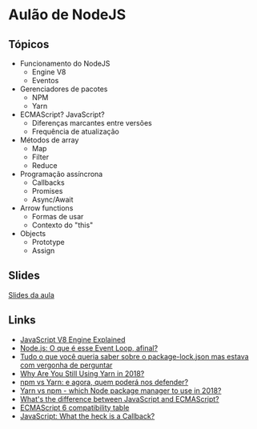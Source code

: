 # Aulão de NodeJS

## Tópicos
- Funcionamento do NodeJS
  - Engine V8
  - Eventos
- Gerenciadores de pacotes
  - NPM
  - Yarn
- ECMAScript? JavaScript?
  - Diferenças marcantes entre versões
  - Frequência de atualização
- Métodos de array
  - Map
  - Filter
  - Reduce
- Programação assíncrona
  - Callbacks
  - Promises
  - Async/Await
- Arrow functions
  - Formas de usar
  - Contexto do "this"
- Objects
  - Prototype
  - Assign

## Slides

[Slides da aula](https://docs.google.com/presentation/d/1BYHHjHdGTprGg4UnYviJXScFUp0cFORU5sLh9qUNzc8/edit?usp=sharing)

## Links

- [JavaScript V8 Engine Explained](https://hackernoon.com/javascript-v8-engine-explained-3f940148d4ef)
- [Node.js: O que é esse Event Loop, afinal?](https://imasters.com.br/front-end/node-js-o-que-e-esse-event-loop-afinal)
- [Tudo o que você queria saber sobre o package-lock.json mas estava com vergonha de perguntar](https://medium.com/trainingcenter/tudo-que-voc%C3%AA-queria-saber-sobre-o-package-lock-json-mas-estava-com-vergonha-de-perguntar-e70589f2855f)
- [Why Are You Still Using Yarn in 2018?](https://iamturns.com/yarn-vs-npm-2018/)
- [npm vs Yarn: e agora, quem poderá nos defender?](https://blog.umbler.com/br/npm-vs-yarn-e-agora-quem-podera-nos-defender/)
- [Yarn vs npm - which Node package manager to use in 2018?](https://blog.risingstack.com/yarn-vs-npm-node-js-package-managers/)
- [What's the difference between JavaScript and ECMAScript?](https://medium.freecodecamp.org/whats-the-difference-between-javascript-and-ecmascript-cba48c73a2b5)
- [ECMAScript 6 compatibility table](https://kangax.github.io/compat-table/es6/)
- [JavaScript: What the heck is a Callback?](https://codeburst.io/javascript-what-the-heck-is-a-callback-aba4da2deced)